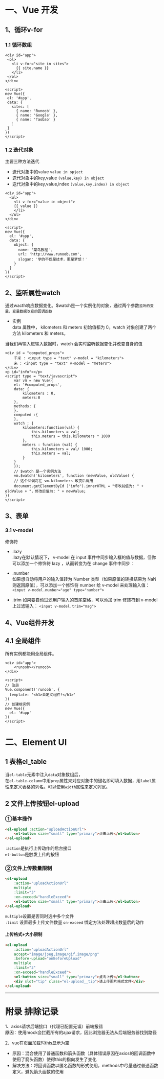 # 一、Vue 开发
## 1、循环v-for
 ### 1.1 循环数组
 ```vue
 <div id="app">
  <ol>
    <li v-for="site in sites">
      {{ site.name }}
    </li>
  </ol>
</div>
 
<script>
new Vue({
  el: '#app',
  data: {
    sites: [
      { name: 'Runoob' },
      { name: 'Google' },
      { name: 'Taobao' }
    ]
  }
})
</script>
```

### 1.2 迭代对象
主要三种方法迭代
- 迭代对象中的value `value in opject`
- 迭代对象中的key,value `(value,key) in object`
- 迭代对象中的key,value,index `(value,key,index) in object`
```vue
<div id="app">
  <ul>
    <li v-for="value in object">
    {{ value }}
    </li>
  </ul>
</div>
 
<script>
new Vue({
  el: '#app',
  data: {
    object: {
      name: '菜鸟教程',
      url: 'http://www.runoob.com',
      slogan: '学的不仅是技术，更是梦想！'
    }
  }
})
</script>

```

## 2、监听属性watch
通过wacth响应数据变化。$watch是一个实例化的对象，通过两个参数`监听的变量，变量数据改变的回调函数`
- 实例   
    data 属性中， kilometers 和 meters 初始值都为 0。watch 对象创建了两个方法 kilometers 和 meters。

当我们再输入框输入数据时，watch 会实时监听数据变化并改变自身的值
```vue
<div id = "computed_props">
    千米 : <input type = "text" v-model = "kilometers">
    米 : <input type = "text" v-model = "meters">
</div>
<p id="info"></p>
<script type = "text/javascript">
    var vm = new Vue({
    el: '#computed_props',
    data: {
        kilometers : 0,
        meters:0
    },
    methods: {
    },
    computed :{
    },
    watch : {
        kilometers:function(val) {
            this.kilometers = val;
            this.meters = this.kilometers * 1000
        },
        meters : function (val) {
            this.kilometers = val/ 1000;
            this.meters = val;
        }
    }
    });
    // $watch 是一个实例方法
    vm.$watch('kilometers', function (newValue, oldValue) {
    // 这个回调将在 vm.kilometers 改变后调用
    document.getElementById ("info").innerHTML = "修改前值为: " + oldValue + "，修改后值为: " + newValue;
})
</script>
```

## 3、表单
### 3.1 v-model
修饰符
- .lazy    
.lazy在默认情况下， v-model 在 input 事件中同步输入框的值与数据，但你可以添加一个修饰符 lazy ，从而转变为在 change 事件中同步：   

- .number   
如果想自动将用户的输入值转为 Number 类型（如果原值的转换结果为 NaN 则返回原值），可以添加一个修饰符 number 给 v-model 来处理输入值：
`<input v-model.number="age" type="number">`

- .trim
如果要自动过滤用户输入的首尾空格，可以添加 trim 修饰符到 v-model 上过滤输入：
`<input v-model.trim="msg">`

## 4、Vue组件开发
## 4.1 全局组件
所有实例都能用全局组件。
```vue
<div id="app">
    <runoob></runoob>
</div>
 
<script>
// 注册
Vue.component('runoob', {
  template: '<h1>自定义组件!</h1>'
})
// 创建根实例
new Vue({
  el: '#app'
})
</script>
```
# 二、Element UI
## 1 表格el_table
当`el-table`元素中注入`data`对象数组后，   
在`el-table-column`中用`prop`属性来对应对象中的键名即可填入数据，用`label`属性来定义表格的列名。可以使用`width`属性来定义列宽。
## 2 文件上传按钮el-upload
### ①基本操作
```html
<el-upload :action="uploadActionUrl">
    <el-button size="small" type="primary">点击上传</el-button>
</el-upload>
```
`:action`是执行上传动作的后台接口   
`el-button`是触发上传的按钮

### ②文件上传数量限制
```html
<el-upload 
    :action="uploadActionUrl"
    multiple
    :limit="3"
    :on-exceed="handleExceed">
    <el-button size="small" type="primary">点击上传</el-button>
</el-upload>
```
`multiple`设置是否同时选中多个文件   
`:limit` 设置最多上传文件数量
`on-exceed` 绑定方法处理超出数量后的动作
#### 上传格式+大小限制
```html
<el-upload 
    :action="uploadActionUrl"
    accept="image/jpeg,image/gif,image/png"
    :before-upload="onBeforeUpload"
    multiple
    :limit="3"
    :on-exceed="handleExceed">
    <el-button size="small" type="primary">点击上传</el-button>
    <div slot="tip" class="el-upload__tip">请上传图片格式文件</div>
</el-upload>
```
---
# 附录 排除记录
1、axios请求后端接口（代理已配置无误）前端报错   
 原因：使用mock会拦截所有的ajax请求，因此浏览器无法从后端服务器找到路径
 
 2、vue在页面加载时this显示为空
 - 原因：混合使用了普通函数和箭头函数（具体错误原因在axios的回调函数中使用了箭头函数）使得this的指向发生了变化
 - 解决方法：将回调函数以匿名函数的形式使用，methods中尽量通过普通函数定义，避免箭头函数的使用